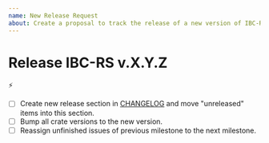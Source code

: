 ```yaml
---
name: New Release Request
about: Create a proposal to track the release of a new version of IBC-RS
---
```


<!-- < < < < < < < < < < < < < < < < < < < < < < < < < < < < < < < < < ☺ 
v               ✰  Thanks for opening a release issue! ✰
v    Before smashing the submit button please review the template.
v    Word of caution: poorly thought-out proposals may be rejected 
v                     without deliberation 
☺ > > > > > > > > > > > > > > > > > > > > > > > > > > > > > > > > >  -->


# Release IBC-RS v.X.Y.Z 

⚡

- [ ] Create new release section in [CHANGELOG](./CHANGELOG.md) and move "unreleased" items into this section.
- [ ] Bump all crate versions to the new version.
- [ ] Reassign unfinished issues of previous milestone to the next milestone.